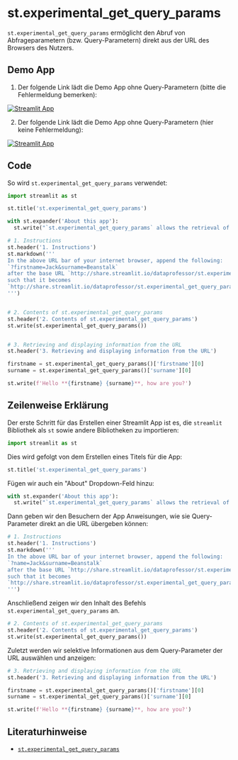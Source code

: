 # st.experimental_get_query_params

`st.experimental_get_query_params` ermöglicht den Abruf von Abfrageparametern (bzw. Query-Parametern) direkt aus der URL des Browsers des Nutzers.

## Demo App

1. Der folgende Link lädt die Demo App ohne Query-Parametern (bitte die Fehlermeldung bemerken):

[![Streamlit App](https://static.streamlit.io/badges/streamlit_badge_black_white.svg)](https://share.streamlit.io/dataprofessor/st.experimental_get_query_params/)

2. Der folgende Link lädt die Demo App ohne Query-Parametern (hier keine Fehlermeldung):

[![Streamlit App](https://static.streamlit.io/badges/streamlit_badge_black_white.svg)](http://share.streamlit.io/dataprofessor/st.experimental_get_query_params/?firstname=Jack&surname=Beanstalk)

## Code
So wird `st.experimental_get_query_params` verwendet:
```python
import streamlit as st

st.title('st.experimental_get_query_params')

with st.expander('About this app'):
  st.write("`st.experimental_get_query_params` allows the retrieval of query parameters directly from the URL of the user's browser.")

# 1. Instructions
st.header('1. Instructions')
st.markdown('''
In the above URL bar of your internet browser, append the following:
`?firstname=Jack&surname=Beanstalk`
after the base URL `http://share.streamlit.io/dataprofessor/st.experimental_get_query_params/`
such that it becomes 
`http://share.streamlit.io/dataprofessor/st.experimental_get_query_params/?firstname=Jack&surname=Beanstalk`
''')


# 2. Contents of st.experimental_get_query_params
st.header('2. Contents of st.experimental_get_query_params')
st.write(st.experimental_get_query_params())


# 3. Retrieving and displaying information from the URL
st.header('3. Retrieving and displaying information from the URL')

firstname = st.experimental_get_query_params()['firstname'][0]
surname = st.experimental_get_query_params()['surname'][0]

st.write(f'Hello **{firstname} {surname}**, how are you?')
```

## Zeilenweise Erklärung
Der erste Schritt für das Erstellen einer Streamlit App ist es, die `streamlit` Bibliothek als `st` sowie andere Bibliotheken zu importieren:
```python
import streamlit as st
```

Dies wird gefolgt von dem Erstellen eines Titels für die App:
```python
st.title('st.experimental_get_query_params')
```

Fügen wir auch ein "About" Dropdown-Feld hinzu:
```python
with st.expander('About this app'):
  st.write("`st.experimental_get_query_params` allows the retrieval of query parameters directly from the URL of the user's browser.")
```

Dann geben wir den Besuchern der App Anweisungen, wie sie Query-Parameter direkt an die URL übergeben können:
```python
# 1. Instructions
st.header('1. Instructions')
st.markdown('''
In the above URL bar of your internet browser, append the following:
`?name=Jack&surname=Beanstalk`
after the base URL `http://share.streamlit.io/dataprofessor/st.experimental_get_query_params/`
such that it becomes 
`http://share.streamlit.io/dataprofessor/st.experimental_get_query_params/?firstname=Jack&surname=Beanstalk`
''')
```

Anschließend zeigen wir den Inhalt des Befehls `st.experimental_get_query_params` an.
```python
# 2. Contents of st.experimental_get_query_params
st.header('2. Contents of st.experimental_get_query_params')
st.write(st.experimental_get_query_params())
```

Zuletzt werden wir selektive Informationen aus dem Query-Parameter der URL auswählen und anzeigen:
```python
# 3. Retrieving and displaying information from the URL
st.header('3. Retrieving and displaying information from the URL')

firstname = st.experimental_get_query_params()['firstname'][0]
surname = st.experimental_get_query_params()['surname'][0]

st.write(f'Hello **{firstname} {surname}**, how are you?')
```

## Literaturhinweise
- [`st.experimental_get_query_params`](https://docs.streamlit.io/library/api-reference/utilities/st.experimental_get_query_params)
